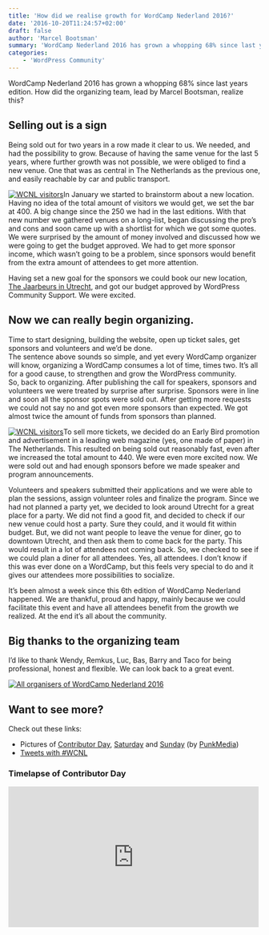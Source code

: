 ```yaml
---
title: 'How did we realise growth for WordCamp Nederland 2016?'
date: '2016-10-20T11:24:57+02:00'
draft: false
author: 'Marcel Bootsman'
summary: 'WordCamp Nederland 2016 has grown a whopping 68% since last years edition. How did the organizing team, lead by Marcel Bootsman, realize this?'
categories:
    - 'WordPress Community'
---
```

WordCamp Nederland 2016 has grown a whopping 68% since last years edition. How did the organizing team, lead by Marcel Bootsman, realize this?

Selling out is a sign
---------------------

Being sold out for two years in a row made it clear to us. We needed, and had the possibility to grow. Because of having the same venue for the last 5 years, where further growth was not possible, we were obliged to find a new venue. One that was as central in The Netherlands as the previous one, and easily reachable by car and public transport.

[![WCNL visitors](../../uploads/2016/10/WCNL2016D10121-201610151412.jpg)](https://marcelbootsman.nl/wp-content/uploads/2016/10/WCNL2016D10121-201610151412.jpg)In January we started to brainstorm about a new location. Having no idea of the total amount of visitors we would get, we set the bar at 400. A big change since the 250 we had in the last editions. With that new number we gathered venues on a long-list, began discussing the pro’s and cons and soon came up with a shortlist for which we got some quotes. We were surprised by the amount of money involved and discussed how we were going to get the budget approved. We had to get more sponsor income, which wasn’t going to be a problem, since sponsors would benefit from the extra amount of attendees to get more attention.

Having set a new goal for the sponsors we could book our new location, [The Jaarbeurs in Utrecht](https://2016.netherlands.wordcamp.org/locaties/hoofdlocatie/), and got our budget approved by WordPress Community Support. We were excited.

Now we can really begin organizing.
-----------------------------------

Time to start designing, building the website, open up ticket sales, get sponsors and volunteers and we’d be done.  
The sentence above sounds so simple, and yet every WordCamp organizer will know, organizing a WordCamp consumes a lot of time, times two. It’s all for a good cause, to strengthen and grow the WordPress community.  
So, back to organizing. After publishing the call for speakers, sponsors and volunteers we were treated by surprise after surprise. Sponsors were in line and soon all the sponsor spots were sold out. After getting more requests we could not say no and got even more sponsors than expected. We got almost twice the amount of funds from sponsors than planned.

[![WCNL visitors](../../uploads/2016/10/WCNL2016D20001-201610161048.jpg)](https://marcelbootsman.nl/wp-content/uploads/2016/10/WCNL2016D20001-201610161048.jpg)To sell more tickets, we decided do an Early Bird promotion and advertisement in a leading web magazine (yes, one made of paper) in The Netherlands. This resulted on being sold out reasonably fast, even after we increased the total amount to 440. We were even more excited now. We were sold out and had enough sponsors before we made speaker and program announcements.

Volunteers and speakers submitted their applications and we were able to plan the sessions, assign volunteer roles and finalize the program. Since we had not planned a party yet, we decided to look around Utrecht for a great place for a party. We did not find a good fit, and decided to check if our new venue could host a party. Sure they could, and it would fit within budget. But, we did not want people to leave the venue for diner, go to downtown Utrecht, and then ask them to come back for the party. This would result in a lot of attendees not coming back. So, we checked to see if we could plan a diner for all attendees. Yes, all attendees. I don’t know if this was ever done on a WordCamp, but this feels very special to do and it gives our attendees more possibilities to socialize.

It’s been almost a week since this 6th edition of WordCamp Nederland happened. We are thankful, proud and happy, mainly because we could facilitate this event and have all attendees benefit from the growth we realized. At the end it’s all about the community.

Big thanks to the organizing team
---------------------------------

I’d like to thank Wendy, Remkus, Luc, Bas, Barry and Taco for being professional, honest and flexible. We can look back to a great event.

[![All organisers of WordCamp Nederland 2016](../../uploads/2016/10/WCNL2016D20042-201610161332.jpg)](https://marcelbootsman.nl/wp-content/uploads/2016/10/WCNL2016D20042-201610161332.jpg)

Want to see more?
-----------------

Check out these links:

- Pictures of [Contributor Day](https://www.flickr.com/photos/eventbranche/albums/72157675185955015), [Saturday](https://www.flickr.com/photos/eventbranche/albums/72157673886500192) and [Sunday](https://www.flickr.com/photos/eventbranche/albums/72157675199148996) (by [PunkMedia](http://www.punkmedia.nl/))
- [Tweets with #WCNL](https://twitter.com/hashtag/WCNL)

### Timelapse of Contributor Day

<iframe allow="accelerometer; autoplay; clipboard-write; encrypted-media; gyroscope; picture-in-picture" allowfullscreen="" frameborder="0" height="281" loading="lazy" src="https://www.youtube.com/embed/J5FjfL7QvlQ?feature=oembed" title="WordCamp NL 2016: Contributor Day" width="500"></iframe>